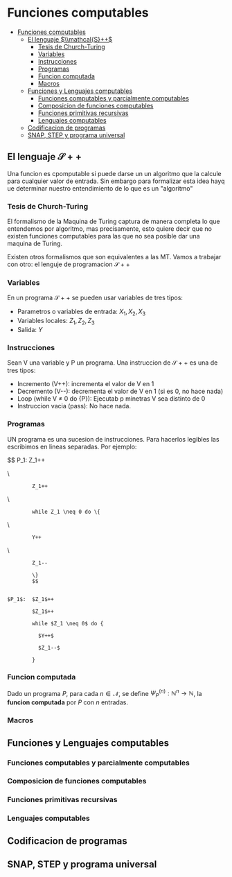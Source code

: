 # Funciones computables


- [Funciones computables](#funciones-computables)
  - [El lenguaje $\\mathcal{S}++$](#el-lenguaje-mathcals)
    - [Tesis de Church-Turing](#tesis-de-church-turing)
    - [Variables](#variables)
    - [Instrucciones](#instrucciones)
    - [Programas](#programas)
    - [Funcion computada](#funcion-computada)
    - [Macros](#macros)
  - [Funciones y Lenguajes computables](#funciones-y-lenguajes-computables)
    - [Funciones computables y parcialmente computables](#funciones-computables-y-parcialmente-computables)
    - [Composicion de funciones computables](#composicion-de-funciones-computables)
    - [Funciones primitivas recursivas](#funciones-primitivas-recursivas)
    - [Lenguajes computables](#lenguajes-computables)
  - [Codificacion de programas](#codificacion-de-programas)
  - [SNAP, STEP y programa universal](#snap-step-y-programa-universal)


## El lenguaje $\mathcal{S}++$

Una funcion es cpomputable si puede darse un  un algoritmo que la calcule para cualquier valor de entrada. Sin embargo para formalizar esta idea hayq ue determinar nuestro entendimiento de lo que es un "algoritmo"

### Tesis de Church-Turing

El formalismo de la Maquina de Turing captura de manera completa lo que entendemos por algoritmo, mas precisamente, esto quiere decir que no existen funciones computables para las que no sea posible dar una maquina de Turing.

Existen otros formalismos que son equivalentes a las MT.
Vamos a trabajar con otro: el lenguje de programacion $\mathcal{S}++$

### Variables

En un programa $\mathcal{S}++$ se pueden usar variables de tres tipos:

- Parametros o variables de entrada: $X_1, X_2, X_3$
- Variables locales: $Z_1, Z_2, Z_3$
- Salida: $Y$

### Instrucciones

Sean V una variable y P un programa. Una instruccion de $\mathcal{S}++$ es una de tres tipos:

- Incremento (V++): incrementa el valor de V en 1
- Decremento (V--): decrementa el valor de V en 1 (si es 0, no hace nada)
- Loop (while V $\neq$ 0 do {P}): Ejecutab p minetras V sea distinto de 0
- Instruccion vacia (pass): No hace nada.

### Programas

UN programa es una sucesion de instrucciones. Para hacerlos legibles las escribimos en lineas separadas. Por ejemplo:

$$    P_1:  Z_1++

\\

            Z_1++
\\

            while Z_1 \neq 0 do \{
\\

            Y++
\\

            Z_1--
            
            \}
            $$


    $P_1$:  $Z_1$++

            $Z_1$++

            while $Z_1 \neq 0$ do {

              $Y++$

              $Z_1--$
            
            }

### Funcion computada

Dado un programa $P$, para cada $n \in \mathcal{N}$, se define $\Psi_P^{(n)} : \mathbb{N}^n \to \mathbb{N}$, la **funcion computada** por $P$ con $n$ entradas.

### Macros


## Funciones y Lenguajes computables

### Funciones computables y parcialmente computables

### Composicion de funciones computables

### Funciones primitivas recursivas

### Lenguajes computables


## Codificacion de programas

## SNAP, STEP y programa universal